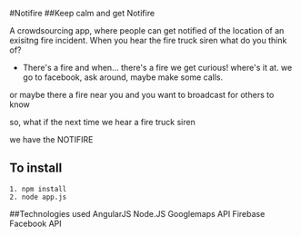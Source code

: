 #Notifire
##Keep calm and get Notifire

A crowdsourcing app, where people can get notified of the location of an exisitng fire incident.
When you hear the fire truck siren what do you think of?
 - There's a fire
and when... there's a fire we get curious! where's it at.
we go to facebook, ask around, maybe make some calls.

or maybe there a fire near you and you want to broadcast for others to know

so, what if the next time we hear a fire truck siren

we have the NOTIFIRE

## To install
    1. npm install
    2. node app.js

##Technologies used
    AngularJS
    Node.JS
    Googlemaps API
    Firebase
    Facebook API


